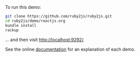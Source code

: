 To run this demo:

```sh
git clone https://github.com/ruby2js/ruby2js.git
cd ruby2js/demo/reactjs.org
bundle install
rackup
```

... and then visit [http://localhost:9292/](http://localhost:9292/).

See the online
[documentation](https://www.ruby2js.com/docs/filters/react) for an
explanation of each demo.
